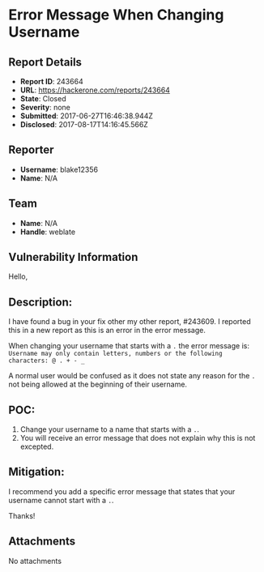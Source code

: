 # Error Message When Changing Username

## Report Details
- **Report ID**: 243664
- **URL**: https://hackerone.com/reports/243664
- **State**: Closed
- **Severity**: none
- **Submitted**: 2017-06-27T16:46:38.944Z
- **Disclosed**: 2017-08-17T14:16:45.566Z

## Reporter
- **Username**: blake12356
- **Name**: N/A

## Team
- **Name**: N/A
- **Handle**: weblate

## Vulnerability Information
Hello,

## Description:

I have found a bug in your fix other my other report, #243609. I reported this in a new report as this is an error in the error message.

When changing your username that starts with a `.` the error message is:
`Username may only contain letters, numbers or the following characters: @ . + - _`

A normal user would be confused as it does not state any reason for the `.` not being allowed at the beginning of their username.

## POC:

1. Change your username to a name that starts with a `.`.
2. You will receive an error message that does not explain why this is not excepted. 

## Mitigation:

I recommend you add a specific error message that states that your username cannot start with a `.`.

Thanks!

## Attachments
No attachments
